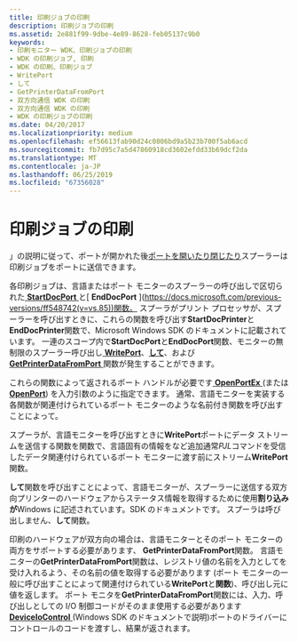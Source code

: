 ```yaml
---
title: 印刷ジョブの印刷
description: 印刷ジョブの印刷
ms.assetid: 2e881f99-9dbe-4e89-8628-feb05137c9b0
keywords:
- 印刷モニター WDK、印刷ジョブの印刷
- WDK の印刷ジョブ, 印刷
- WDK の印刷、印刷ジョブ
- WritePort
- して
- GetPrinterDataFromPort
- 双方向通信 WDK の印刷
- 双方向通信 WDK の印刷
- WDK の印刷ジョブの印刷
ms.date: 04/20/2017
ms.localizationpriority: medium
ms.openlocfilehash: ef56613fab90d24c0806bd9a5b23b700f5ab6acd
ms.sourcegitcommit: fb7d95c7a5d47860918cd3602efdd33b69dcf2da
ms.translationtype: MT
ms.contentlocale: ja-JP
ms.lasthandoff: 06/25/2019
ms.locfileid: "67356028"
---
```

# <a name="printing-a-print-job"></a>印刷ジョブの印刷





」の説明に従って、ポートが開かれた後[ポートを開いたり閉じたり](opening-and-closing-a-port.md)スプーラーは印刷ジョブをポートに送信できます。

各印刷ジョブは、言語またはポート モニターのスプーラーの呼び出しで区切られた[ **StartDocPort** ](https://docs.microsoft.com/previous-versions/ff562710(v=vs.85))と[ **EndDocPort** ](https://docs.microsoft.com/previous-versions/ff548742(v=vs.85))関数。 スプーラがプリント プロセッサが、スプーラーを呼び出すときに、これらの関数を呼び出す**StartDocPrinter**と**EndDocPrinter**関数で、Microsoft Windows SDK のドキュメントに記載されています。 一連のスコープ内で**StartDocPort**と**EndDocPort**関数、モニターの無制限のスプーラー呼び出し[ **WritePort**](https://docs.microsoft.com/windows-hardware/drivers/ddi/content/winsplp/nf-winsplp-writeport)、[**して**](https://docs.microsoft.com/windows-hardware/drivers/ddi/content/winsplp/nf-winsplp-readport)、および[ **GetPrinterDataFromPort** ](https://docs.microsoft.com/previous-versions/ff550506(v=vs.85))関数が発生することができます。

これらの関数によって返されるポート ハンドルが必要です[ **OpenPortEx** ](https://docs.microsoft.com/previous-versions/ff559596(v=vs.85)) (または[ **OpenPort**](https://docs.microsoft.com/windows-hardware/drivers/ddi/content/winsplp/nf-winsplp-openport)) を入力引数のように指定できます。 通常、言語モニターを実装する各関数が関連付けられているポート モニターのような名前付き関数を呼び出すことによって。

スプーラが、言語モニターを呼び出すときに**WritePort**ポートにデータ ストリームを送信する関数を関数で、言語固有の情報をなど追加通常*PJL*コマンドを受信したデータ関連付けられているポート モニターに渡す前にストリーム**WritePort**関数。

**して**関数を呼び出すことによって、言語モニターが、スプーラーに送信する双方向プリンターのハードウェアからステータス情報を取得するために使用**割り込みが**Windows に記述されています。SDK のドキュメントです。 スプーラは呼び出しません、**して**関数。

印刷のハードウェアが双方向の場合は、言語モニターとそのポート モニターの両方をサポートする必要があります、 **GetPrinterDataFromPort**関数。 言語モニターの**GetPrinterDataFromPort**関数は、レジストリ値の名前を入力としてを受け入れるよう、その名前の値を取得する必要があります (ポート モニターの一般に呼び出すことによって関連付けられている**WritePort**と**関数**)、呼び出し元に値を返します。 ポート モニタを**GetPrinterDataFromPort**関数には、入力、呼び出しとしての I/O 制御コードがそのまま使用する必要があります[ **DeviceIoControl** ](https://docs.microsoft.com/windows/desktop/api/ioapiset/nf-ioapiset-deviceiocontrol) (Windows SDK のドキュメントで説明)ポートのドライバーにコントロールのコードを渡すし、結果が返されます。

 

 




